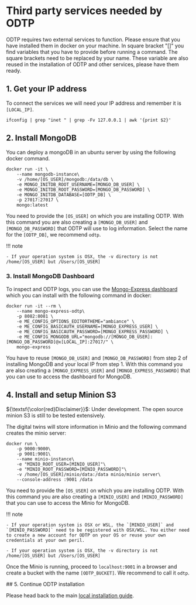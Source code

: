 # Third party services needed by ODTP

ODTP requires two external services to function.
Please ensure that you have installed them in docker on your machine.
In square bracket "[]" you find variables that you have to provide before running a command.
The square brackets need to be replaced by your name.
These variable are also reused in the installation of ODTP and other services, please have them ready.

## 1. Get your IP address
To connect the services we will need your IP address and remember it is `[LOCAL_IP]`. 

```
ifconfig | grep "inet " | grep -Fv 127.0.0.1 | awk '{print $2}'
```


## 2. Install MongoDB

You can deploy a mongoDB in an ubuntu server by using the following docker command.

```
docker run -it \
    --name mongodb-instance\
    -v /home/[OS_USER]/mongodb:/data/db \
    -e MONGO_INITDB_ROOT_USERNAME=[MONGO_DB_USER] \
    -e MONGO_INITDB_ROOT_PASSWORD=[MONGO_DB_PASSWORD] \
    -e MONGO_INITDB_DATABASE=[ODTP_DB] \
    -p 27017:27017 \
    mongo:latest
```
You need to provide the `[OS_USER]` on which you are installing ODTP.
With this command you are also creating a `[MONGO_DB_USER]` and `[MONGO_DB_PASSWORD]` that ODTP will use to log information.
Select the name for the `[ODTP_DB]`, we recommend `odtp`.

!!! note

    - If your operation system is OSX, the -v directory is not /home/[OS_USER] but /Users/[OS_USER]
    
### 3. Install MongoDB Dashboard

To inspect and ODTP logs, you can use the [Mongo-Express dashboard](https://github.com/mongo-express/mongo-express) which you can install with the following command in docker:

```
docker run -it --rm \
    --name mongo-express-odtp\
    -p 8082:8081 \
    -e ME_CONFIG_OPTIONS_EDITORTHEME="ambiance" \
    -e ME_CONFIG_BASICAUTH_USERNAME=[MONGO_EXPRESS_USER] \
    -e ME_CONFIG_BASICAUTH_PASSWORD=[MONGO_EXPRESS_PASSWORD] \
    -e ME_CONFIG_MONGODB_URL="mongodb://[MONGO_DB_USER]:[MONGO_DB_PASSWORD]@x[LOCAL_IP]:27017/" \
    mongo-express
```

You have to reuse `[MONGO_DB_USER]` and `[MONGO_DB_PASSWORD]` from step 2 of installing MongoDB and your local IP from step 1.
With this command you are also creating a `[MONGO_EXPRESS_USER]` and `[MONGO_EXPRESS_PASSWORD]` that you can use to access the dashboard for MongoDB.

## 4. Install and setup Minion S3

${\textsf{\color{red}Disclaimer}}$: Under development. The open source minion S3 is still to be tested extensively.  

The digital twins will store information in Minio and the following command creates the minio server:

```
docker run \
    -p 9000:9000\
    -p 9001:9001\
    --name minio-instance\
    -e "MINIO_ROOT_USER=[MINIO_USER]"\
    -e "MINIO_ROOT_PASSWORD=[MINIO_PASSWORD]"\
    -v /home/[OS_USER]/minio/data:/data minio/minio server\
    --console-address :9001 /data
```

You need to provide the `[OS_USER]` on which you are installing ODTP.
With this command you are also creating a `[MINIO_USER]` and `[MINIO_PASSWORD]` that you can use to access the Minio for MongoDB.


!!! note

    - If your operation system is OSX or WSL, the `[MINIO_USER]` and `[MINIO_PASSWORD]` need to be registered with OSX/WSL. You either need to create a new account for ODTP on your OS or reuse your own credentials at your own peril.
    
    - If your operation system is OSX, the -v directory is not /home/[OS_USER] but /Users/[OS_USER]

Once the Minio is running, proceed to `localhost:9001` in a browser and create a bucket with the name `[ODTP_BUCKET]`.
We recommend to call it `odtp`.


## 5. Continue ODTP installation

Please head back to the main [local installation guide](odtp-local-installation.md).

<script src="https://hypothes.is/embed.js" async></script>
